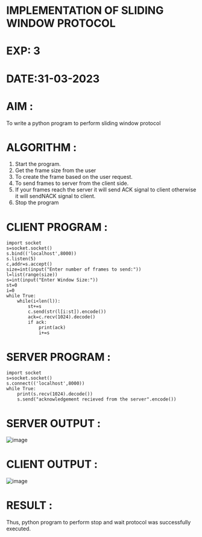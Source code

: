 # IMPLEMENTATION OF SLIDING WINDOW PROTOCOL
# EXP: 3
# DATE:31-03-2023
# AIM :
To write a python program to perform sliding window protocol
# ALGORITHM :
1. Start the program.
2. Get the frame size from the user
3. To create the frame based on the user request.
4. To send frames to server from the client side.
5. If your frames reach the server it will send ACK signal to client otherwise it will sendNACK signal to client.
6. Stop the program
# CLIENT PROGRAM :
```
import socket
s=socket.socket()
s.bind(('localhost',8000))
s.listen(5)
c,addr=s.accept()
size=int(input("Enter number of frames to send:"))
l=list(range(size))
s=int(input("Enter Window Size:"))
st=0
i=0
while True:
	while(i<len(l)):
		st+=s
		c.send(str(l[i:st]).encode())
		ack=c.recv(1024).decode()
		if ack:
			print(ack)
			i+=s
```
# SERVER PROGRAM :
```
import socket
s=socket.socket()
s.connect(('localhost',8000))
while True:
	print(s.recv(1024).decode())
	s.send("acknowledgement recieved from the server".encode())
```
# SERVER OUTPUT :
![image](https://github.com/DhanushPalani/EX-NO-3/assets/121594640/6843d7a2-aa4b-449e-8c00-30a4a95672ae)

# CLIENT OUTPUT :
![image](https://github.com/DhanushPalani/EX-NO-3/assets/121594640/6c74257e-da99-4c20-8f89-3ba4de8e0d9e)

# RESULT :
Thus, python program to perform stop and wait protocol was successfully executed.
